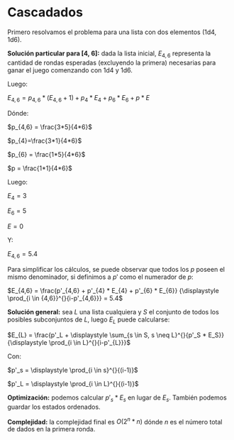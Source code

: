 # Cascadados
Primero resolvamos el problema para una lista con dos elementos (1d4, 1d6).

**Solución particular para [4, 6]:** dada la lista inicial, $E_{4,6}$ representa la cantidad de rondas esperadas (excluyendo la primera) necesarias para ganar el juego comenzando con 1d4 y 1d6.

Luego:

$E_{4,6} = p_{4,6} * (E_{4,6} + 1) + p_4 * E_{4} + p_6 * E_6 + p * E$

Dónde:

$p_{4,6} = \frac{3*5}{4*6}$ 

$p_{4}=\frac{3*1}{4*6}$ 

$p_{6} = \frac{1*5}{4*6}$ 

$p = \frac{1*1}{4*6}$

Luego:

$E_4 = 3$

$E_6 = 5$

$E = 0$

Y:

$E_{4,6} = 5.4$

Para simplificar los cálculos, se puede observar que todos los $p$ poseen el mismo denominador, si definimos a $p'$ como el numerador de $p$:

$E_{4,6} = \frac{p'_{4,6} + p'_{4} * E_{4} + p'_{6} * E_{6}} {\displaystyle \prod_{i \in {4,6}}^{}{i-p'_{4,6}}} = 5.4$

**Solución general:** sea $L$ una lista cualquiera y $S$ el conjunto de todos los posibles subconjuntos de $L$, luego $E_{L}$ puede calcularse:

$E_{L} = \frac{p'_L + \displaystyle \sum_{s \in S, s \neq L}^{}{p'_S * E_S}} {\displaystyle \prod_{i \in L}^{}{i-p'_{L}}}$

Con:

$p'_s = \displaystyle \prod_{i \in s}^{}{(i-1)}$

$p'_L = \displaystyle \prod_{i \in L}^{}{(i-1)}$

**Optimización:** podemos calcular $p'_s * E_{s}$ en lugar de $E_{s}$. También podemos guardar los estados ordenados. 

**Complejidad:** la complejidad final es $O(2^n * n)$ dónde $n$ es el número total de dados en la primera ronda.
